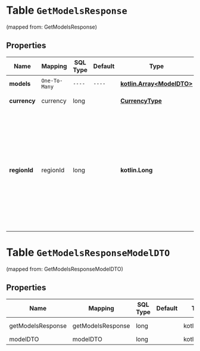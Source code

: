 
# Table `GetModelsResponse`
(mapped from: GetModelsResponse)

## Properties
Name | Mapping | SQL Type | Default | Type | Description | Notes
---- | ------- | -------- | ------- | ---- | ----------- | -----
**models** | `One-To-Many` | `----` | `----`  | [**kotlin.Array&lt;ModelDTO&gt;**](ModelDTO.md) | Список моделей товаров. | 
**currency** | currency | long |  | [**CurrencyType**](CurrencyType.md) |  |  [optional] [foreignkey]
**regionId** | regionId | long |  | **kotlin.Long** | Идентификатор региона, для которого выводится информация о предложениях модели (доставляемых в этот регион).  Информацию о регионе по идентификатору можно получить с помощью запроса [GET regions/{regionId}](../../reference/regions/searchRegionsById.md).  |  [optional]


# **Table `GetModelsResponseModelDTO`**
(mapped from: GetModelsResponseModelDTO)

## Properties
Name | Mapping | SQL Type | Default | Type | Description | Notes
---- | ------- | -------- | ------- | ---- | ----------- | -----
getModelsResponse | getModelsResponse | long | | kotlin.Long | Primary Key | *one*
modelDTO | modelDTO | long | | kotlin.Long | Foreign Key | *many*





